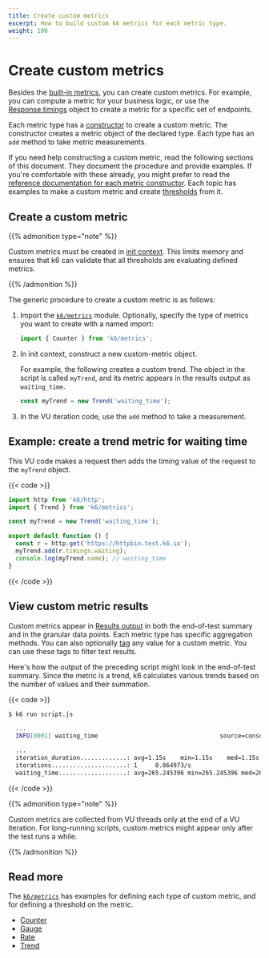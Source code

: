 ```yaml
---
title: Create custom metrics
excerpt: How to build custom k6 metrics for each metric type.
weight: 100
---
```


# Create custom metrics

Besides the [built-in metrics](https://grafana.com/docs/k6/<K6_VERSION>/using-k6/metrics/reference), you can create custom metrics.
For example, you can compute a metric for your business logic, or use the [Response.timings](https://grafana.com/docs/k6/<K6_VERSION>/javascript-api/k6-http/response) object to create a metric for a specific set of endpoints.

Each metric type has a [constructor](https://developer.mozilla.org/en-US/docs/Web/JavaScript/Reference/Classes/constructor) to create a custom metric.
The constructor creates a metric object of the declared type. Each type has an `add` method to take metric measurements.

If you need help constructing a custom metric, read the following sections of this document.
They document the procedure and provide examples.
If you're comfortable with these already, you might prefer to read the [reference documentation for each metric constructor](https://grafana.com/docs/k6/<K6_VERSION>/javascript-api/k6-metrics).
Each topic has examples to make a custom metric and create [thresholds](https://grafana.com/docs/k6/<K6_VERSION>/using-k6/thresholds) from it.

## Create a custom metric

{{% admonition type="note" %}}

Custom metrics must be created in [init context](https://grafana.com/docs/k6/<K6_VERSION>/using-k6/test-lifecycle).
This limits memory and ensures that k6 can validate that all thresholds are evaluating defined metrics.

 {{% /admonition %}}

The generic procedure to create a custom metric is as follows:

1. Import the [`k6/metrics`](https://grafana.com/docs/k6/<K6_VERSION>/javascript-api/k6-metrics) module. Optionally, specify the type of metrics you want to create with a named import:

   ```javascript
   import { Counter } from 'k6/metrics';
   ```

1. In init context, construct a new custom-metric object.

   For example, the following creates a custom trend. The object in the script is called `myTrend`, and its metric appears in the results output as `waiting_time`.

   ```javascript
   const myTrend = new Trend('waiting_time');
   ```

1. In the VU iteration code, use the `add` method to take a measurement.

## Example: create a trend metric for waiting time

This VU code makes a request then adds the timing value of the request to the `myTrend` object.

{{< code >}}

```javascript
import http from 'k6/http';
import { Trend } from 'k6/metrics';

const myTrend = new Trend('waiting_time');

export default function () {
  const r = http.get('https://httpbin.test.k6.io');
  myTrend.add(r.timings.waiting);
  console.log(myTrend.name); // waiting_time
}
```

{{< /code >}}

## View custom metric results

Custom metrics appear in [Results output](https://grafana.com/docs/k6/<K6_VERSION>/results-output) in both the end-of-test summary and in the granular data points.
Each metric type has specific aggregation methods.
You can also optionally [tag](https://grafana.com/docs/k6/<K6_VERSION>/using-k6/tags-and-groups) any value for a custom metric.
You can use these tags to filter test results.

Here's how the output of the preceding script might look in the end-of-test summary.
Since the metric is a trend, k6 calculates various trends based on the number of values and their summation.

  {{< code >}}

```bash
$ k6 run script.js

  ...
  INFO[0001] waiting_time                                  source=console

  ...
  iteration_duration.............: avg=1.15s    min=1.15s    med=1.15s    max=1.15s    p(90)=1.15s    p(95)=1.15s
  iterations.....................: 1     0.864973/s
  waiting_time...................: avg=265.245396 min=265.245396 med=265.245396 max=265.245396 p(90)=265.245396 p(95)=265.245396
```

{{< /code >}}

{{% admonition type="note" %}}

Custom metrics are collected from VU threads only at the end of a VU iteration.
For long-running scripts, custom metrics might appear only after the test runs a while.

 {{% /admonition %}}

## Read more

The [`k6/metrics`](https://grafana.com/docs/k6/<K6_VERSION>/javascript-api/k6-metrics) has examples for defining each type of custom metric, and for defining a threshold on the metric.

- [Counter](https://grafana.com/docs/k6/<K6_VERSION>/javascript-api/k6-metrics/counter)
- [Gauge](https://grafana.com/docs/k6/<K6_VERSION>/javascript-api/k6-metrics/gauge)
- [Rate](https://grafana.com/docs/k6/<K6_VERSION>/javascript-api/k6-metrics/rate)
- [Trend](https://grafana.com/docs/k6/<K6_VERSION>/javascript-api/k6-metrics/trend)
